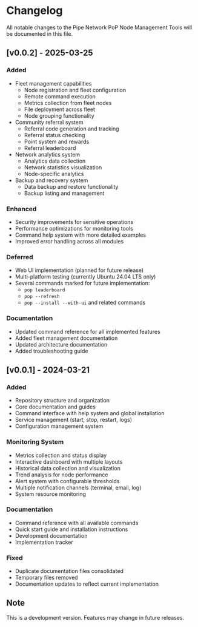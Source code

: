 # Changelog

All notable changes to the Pipe Network PoP Node Management Tools will be documented in this file.

## [v0.0.2] - 2025-03-25

### Added
- Fleet management capabilities
  - Node registration and fleet configuration
  - Remote command execution
  - Metrics collection from fleet nodes
  - File deployment across fleet
  - Node grouping functionality
- Community referral system
  - Referral code generation and tracking
  - Referral status checking
  - Point system and rewards
  - Referral leaderboard
- Network analytics system
  - Analytics data collection
  - Network statistics visualization
  - Node-specific analytics
- Backup and recovery system
  - Data backup and restore functionality
  - Backup listing and management

### Enhanced
- Security improvements for sensitive operations
- Performance optimizations for monitoring tools
- Command help system with more detailed examples
- Improved error handling across all modules

### Deferred
- Web UI implementation (planned for future release)
- Multi-platform testing (currently Ubuntu 24.04 LTS only)
- Several commands marked for future implementation:
  - `pop leaderboard`
  - `pop --refresh`
  - `pop --install --with-ui` and related commands

### Documentation
- Updated command reference for all implemented features
- Added fleet management documentation
- Updated architecture documentation
- Added troubleshooting guide

## [v0.0.1] - 2024-03-21

### Added
- Repository structure and organization
- Core documentation and guides
- Command interface with help system and global installation
- Service management (start, stop, restart, logs)
- Configuration management system

### Monitoring System
- Metrics collection and status display
- Interactive dashboard with multiple layouts
- Historical data collection and visualization
- Trend analysis for node performance
- Alert system with configurable thresholds
- Multiple notification channels (terminal, email, log)
- System resource monitoring

### Documentation
- Command reference with all available commands
- Quick start guide and installation instructions
- Development documentation
- Implementation tracker

### Fixed
- Duplicate documentation files consolidated
- Temporary files removed
- Documentation updates to reflect current implementation

## Note
This is a development version. Features may change in future releases. 